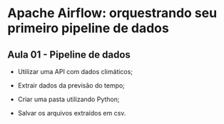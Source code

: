 # Apache Airflow: orquestrando seu primeiro pipeline de dados

## Aula 01 - Pipeline de dados

- Utilizar uma API com dados climáticos;

- Extrair dados da previsão do tempo;

- Criar uma pasta utilizando Python;

- Salvar os arquivos extraídos em csv.

  